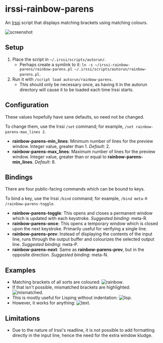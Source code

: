 # irssi-rainbow-parens

An [Irssi](http://www.irssi.org/) script that displays matching brackets using matching colours.

![screenshot](http://0.github.com/irssi-rainbow-parens/screenshot.png)

## Setup

1. Place the script in `~/.irssi/scripts/autorun/`.
    * Perhaps create a symlink to it: `ln -s ~/irssi-rainbow-parens/rainbow-parens.pl ~/.irssi/scripts/autorun/rainbow-parens.pl`.
2. Run it with `/script load autorun/rainbow-parens`.
    * This should only be necessary once, as having it in the autorun directory will cause it to be loaded each time Irssi starts.

## Configuration

These values hopefully have sane defaults, so need not be changed.

To change them, use the Irssi `/set` command; for example, `/set rainbow-parens-max_lines 2`.

* **rainbow-parens-min\_lines**: Minimum number of lines for the preview window. Integer value, greater than 1. _Default_: 2.
* **rainbow-parens-max\_lines**: Maximum number of lines for the preview window. Integer value, greater than or equal to **rainbow-parens-min\_lines**. _Default_: 8.

## Bindings

There are four public-facing commands which can be bound to keys.

To bind a key, use the Irssi `/bind` command; for example, `/bind meta-R /rainbow-parens-toggle`.

* **rainbow-parens-toggle**: This opens and closes a permanent window which is updated with each keystroke. _Suggested binding_: meta-R.
* **rainbow-parens-once**: This opens a temporary window which is closed upon the next keystroke. Primarily useful for verifying a single line.
* **rainbow-parens-prev**: Instead of displaying the contents of the input line, runs through the output buffer and colourizes the selected output line. _Suggested binding_: meta-P.
* **rainbow-parens-next**: Same as **rainbow-parens-prev**, but in the opposite direction. _Suggested binding_: meta-N.

## Examples

* Matching brackets of all sorts are coloured: ![rainbow](http://0.github.com/irssi-rainbow-parens/examples/rainbow.png).
* If that isn't possible, mismatched brackets are highlighted: ![mismatched](http://0.github.com/irssi-rainbow-parens/examples/mismatched.png).
* This is mostly useful for Lisping without indentation: ![lisp](http://0.github.com/irssi-rainbow-parens/examples/lisp.png).
* However, it works for anything: ![text](http://0.github.com/irssi-rainbow-parens/examples/text.png).

## Limitations

* Due to the nature of Irssi's readline, it is not possible to add formatting directly in the input line, hence the need for the extra window kludge.
